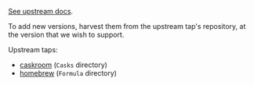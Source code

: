 [See upstream docs](https://github.com/caskroom/homebrew-cask/blob/master/doc/development/adding_a_cask.md).

To add new versions, harvest them from the upstream tap's repository, at the version that we wish to support.

Upstream taps:
* [caskroom](https://github.com/caskroom/homebrew-cask) (`Casks` directory)
* [homebrew](https://github.com/homebrew/homebrew-core) (`Formula` directory)
